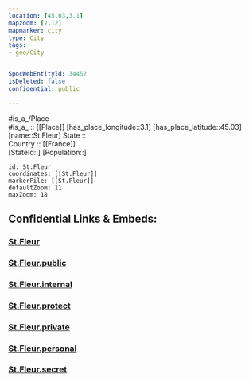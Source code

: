 ```yaml
---
location: [45.03,3.1] 
mapzoom: [7,12] 
mapmarker: city 
type: City
tags:
- geo/City


SpocWebEntityId: 34452
isDeleted: false
confidential: public

---
```

#is_a_/Place  
#is_a_ :: [[Place]] 
[has_place_longitude::3.1] 
[has_place_latitude::45.03] 
[name::St.Fleur] 
State ::  
Country :: [[France]]  
[StateId::] 
[Population::] 



```leaflet
id: St.Fleur
coordinates: [[St.Fleur]] 
markerFile: [[St.Fleur]] 
defaultZoom: 11 
maxZoom: 18
```


## Confidential Links & Embeds: 

### [St.Fleur](/_Standards/Earth/Continent/Europe/Europe~West/France/regions~France/Auvergne-Rhône-Alpes/departments~Auvergne-Rhône-Alpes/Cantal/communes~Cantal/Saint-Flour/cities~Saint-Flour/St.Fleur.md) 

### [St.Fleur.public](/_public/Earth/Continent/Europe/Europe~West/France/regions~France/Auvergne-Rhône-Alpes/departments~Auvergne-Rhône-Alpes/Cantal/communes~Cantal/Saint-Flour/cities~Saint-Flour/St.Fleur.public.md) 

### [St.Fleur.internal](/_internal/Earth/Continent/Europe/Europe~West/France/regions~France/Auvergne-Rhône-Alpes/departments~Auvergne-Rhône-Alpes/Cantal/communes~Cantal/Saint-Flour/cities~Saint-Flour/St.Fleur.internal.md) 

### [St.Fleur.protect](/_protect/Earth/Continent/Europe/Europe~West/France/regions~France/Auvergne-Rhône-Alpes/departments~Auvergne-Rhône-Alpes/Cantal/communes~Cantal/Saint-Flour/cities~Saint-Flour/St.Fleur.protect.md) 

### [St.Fleur.private](/_private/Earth/Continent/Europe/Europe~West/France/regions~France/Auvergne-Rhône-Alpes/departments~Auvergne-Rhône-Alpes/Cantal/communes~Cantal/Saint-Flour/cities~Saint-Flour/St.Fleur.private.md) 

### [St.Fleur.personal](/_personal/Earth/Continent/Europe/Europe~West/France/regions~France/Auvergne-Rhône-Alpes/departments~Auvergne-Rhône-Alpes/Cantal/communes~Cantal/Saint-Flour/cities~Saint-Flour/St.Fleur.personal.md) 

### [St.Fleur.secret](/_secret/Earth/Continent/Europe/Europe~West/France/regions~France/Auvergne-Rhône-Alpes/departments~Auvergne-Rhône-Alpes/Cantal/communes~Cantal/Saint-Flour/cities~Saint-Flour/St.Fleur.secret.md)

